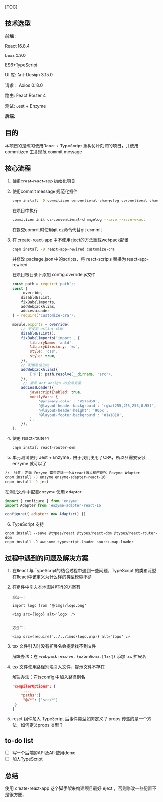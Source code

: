 

[TOC]

## 技术选型

**前端**：

React 16.8.4

Less 3.9.0

ES6+TypeScript

UI 库:    Ant-Design 3.15.0

请求：  Axios 0.18.0

路由:    React Router 4

测试:    Jest + Enzyme 

**后端:**



## 目的

本项目的是练习使用React + TypeScript 重构仿片刻网的项目，并使用 commitizen 工具规范 commit message

## 核心流程

1. 使用creat-react-app 初始化项目

2. 使用commit message 规范化插件

   ```bash
   cnpm install -D commitizen conventional-changelog conventional-changelog-cli
   ```

   在项目中执行

   ```bash
   commitizen init cz-conventional-changelog --save --save-exact
   ```

   在提交commit时使用git cz命令代替git commit

3. 在 create-react-app 中不使用eject的方法重载webpack配置

   ```bash
   cnpm install -D react-app-rewired customize-cra
   ```

   并修改 package.json 中的scripts，将 react-scripts 替换为 react-app-rewired

   在项目根目录下添加 config.override.js文件

   ```javascript
   const path = require('path');
   const { 
    	override, 
       disableEsLint,
       fixBabelImports, 
       addWebpackAlias, 
       addLessLoader 
   } = require('customize-cra');
   
   module.exports = override(
       // 不使用 eslint 检查
       disableEsLint(),
       fixBabelImports('import', {
           libraryName: 'antd',
           libraryDirectory: 'es',
           style: 'css',
           style: true,
       }),
       // 配置路径别名
       addWebpackAlias({
           ['@']: path.resolve(__dirname, 'src'),
       }),
    	// 重载 ant-design 的全局变量   
       addLessLoader({
           javascriptEnabled: true,
           modifyVars: {
               '@primary-color': '#57ad68',
               '@layout-header-background': 'rgba(255,255,255,0.95)',
               '@layout-header-height': '90px',
               '@layout-footer-background': '#1a1818',
           },
       }),
   );
   ```

4. 使用 react-router4 

   ```bash
   cnpm install react-router-dom
   ```

5.  单元测试使用 Jest + Enzyme，由于我们使用了CRA，所以只需要安装enzyme 就可以了

   ```bash
   //  注意：安装 Enzyme 需要安装一个与react版本相匹配的 Enzyme Adapter
   cnpm install -D enzyme enzyme-adapter-react-16
   cnpm install -D jest 	
   ```

   在测试文件中配置enzyme 使用 adapter	

   ```javascript
   import { configure } from 'enzyme'
   import Adapter from 'enzyme-adapter-react-16'
   
   configure({ adapter: new Adapter() })
   ```

6.  TypeScript 支持

   ```
   cnpm install --save @types/react @types/react-dom @types/react-router-dom
   cnpm install -D awesome-typescript-loader source-map-loader
   ```

   

## 过程中遇到的问题及解决方案

1. 在React 与 TypeScript的结合过程中遇到一些问题，TypeScript 的类和泛型在React中该定义为什么样的类型模糊不清

2. 在组件中引入本地图片可行的方案有

   ```react
   方法一：
   
   import logo from '@/imgs/logo.png'
   
   <img src={logo} alt='logo' />
   
   
   方法二：
   
   <img src={require('../../imgs/logo.png)} alt='logo' />
   ```

   

3. tsx 文件引入时没有扩展名会提示找不到文件

   解决办法：在 webpack  resolve : {extentions: ['tsx']} 添加 tsx 扩展名

4. tsx 文件使用路径别名引入文件，提示文件不存在

   解决办法：在tsconfig 中加入路径别名

   ```json
   "compilerOptions": {
       .....
       "paths":{
   		"@/*": ["src/*"]
   	}
   }
   ```

   

5. react 组件加入 TypeScript 后事件类型如何定义？ props 传递的是一个方法，如何定义props 类型？

## to-do list

- [ ] 写一个后端的API及API使用demo
- [ ] 加入TypeScript

## 总结

使用 create-react-app 这个脚手架来构建项目最好 eject ，否则修改一些配置不是很方便，